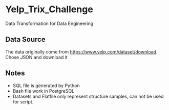 # Yelp_Trix_Challenge
Data Transformation for Data Engineering

## Data Source
The data originally come from https://www.yelp.com/dataset/download. Chose JSON and download it

## Notes
- SQL file is generated by Python
- Bash file work in PostgreSQL
- Datasets and Flatfile only represent structure samples, can not be used for script.
